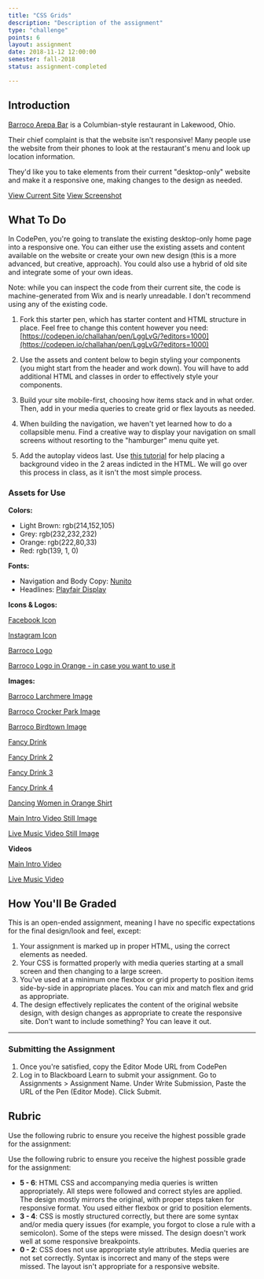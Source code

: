 ```yaml
---
title: "CSS Grids"
description: "Description of the assignment"
type: "challenge"
points: 6
layout: assignment
date: 2018-11-12 12:00:00
semester: fall-2018
status: assignment-completed

---
```


## Introduction

[Barroco Arepa Bar](https://www.barrocoarepabar.com) is a Columbian-style restaurant in Lakewood, Ohio.  

Their chief complaint is that the website isn't responsive!  Many people use the website from their phones to look at the restaurant's menu and look up location information.

They'd like you to take elements from their current "desktop-only" website and make it a responsive one, making changes to the design as needed.  

<a href="https://www.barrocoarepabar.com" class="button small">View Current Site</a>
<a href="/files/barroco.png" class="button small">View Screenshot</a>

## What To Do

In CodePen, you're going to translate the existing desktop-only home page into a responsive one.  You can either use the existing assets and content available on the website or create your own new design (this is a more advanced, but creative, approach).  You could also use a hybrid of old site and integrate some of your own ideas.

Note: while you can inspect the code from their current site, the code is machine-generated from Wix and is nearly unreadable. I don't recommend using any of the existing code.

1.  Fork this starter pen, which has starter content and HTML structure in place.  Feel free to change this content however you need:  [https://codepen.io/challahan/pen/LggLvG/?editors=1000](https://codepen.io/challahan/pen/LggLvG/?editors=1000)

2.  Use the assets and content below to begin styling your components (you might start from the header and work down).  You will have to add additional HTML and classes in order to effectively style your components.

3.  Build your site mobile-first, choosing how items stack and in what order.  Then, add in your media queries to create grid or flex layouts as needed.

4.  When building the navigation, we haven't yet learned how to do a collapsible menu. Find a creative way to display your navigation on small screens without resorting to the "hamburger" menu quite yet.

4.  Add the autoplay videos last.  Use [this tutorial](https://pawelgrzybek.com/background-video-made-easy/) for help placing a background video in the 2 areas indicted in the HTML.  We will go over this process in class, as it isn't the most simple process.  


### Assets for Use

**Colors:**

* Light Brown: rgb(214,152,105)
* Grey: rgb(232,232,232)
* Orange: rgb(222,80,33)
* Red: rgb(139, 1, 0)


**Fonts:**

* Navigation and Body Copy:  [Nunito](https://fonts.google.com/specimen/Nunito)
* Headlines:  [Playfair Display](https://fonts.google.com/specimen/Playfair+Display)


**Icons & Logos:**

[Facebook Icon](https://static.wixstatic.com/media/0fdef751204647a3bbd7eaa2827ed4f9.png/v1/fill/w_86,h_86,al_c,usm_0.66_1.00_0.01/0fdef751204647a3bbd7eaa2827ed4f9.png)

[Instagram Icon](https://static.wixstatic.com/media/01c3aff52f2a4dffa526d7a9843d46ea.png/v1/fill/w_86,h_86,al_c,usm_0.66_1.00_0.01/01c3aff52f2a4dffa526d7a9843d46ea.png)

[Barroco Logo](https://static.wixstatic.com/media/cb2e86_fd0bc32b806a49a396492eed7e36cd24~mv2.png/v1/fill/w_1200,h_542,al_c,usm_0.66_1.00_0.01/cb2e86_fd0bc32b806a49a396492eed7e36cd24~mv2.png)

[Barroco Logo in Orange - in case you want to use it](https://s3-us-west-2.amazonaws.com/s.cdpn.io/259273/barroco-standalone.png)

**Images:**

[Barroco Larchmere Image](https://static.wixstatic.com/media/cb2e86_de7a586781164a2fb05e923c0f3da2b0~mv2.jpg/v1/fill/w_976,h_778,al_c,q_85,usm_0.66_1.00_0.01/cb2e86_de7a586781164a2fb05e923c0f3da2b0~mv2.jpg)

[Barroco Crocker Park Image](https://static.wixstatic.com/media/cb2e86_4a123699e56142f9a271e2118987f9a9~mv2_d_4032_3024_s_4_2.jpg/v1/fill/w_976,h_778,al_c,q_85,usm_0.66_1.00_0.01/cb2e86_4a123699e56142f9a271e2118987f9a9~mv2_d_4032_3024_s_4_2.jpg)

[Barroco Birdtown Image](https://static.wixstatic.com/media/cb2e86_366d631e05ff463bacb0e51c866eb3cf~mv2.jpg/v1/fill/w_757,h_606,al_l,q_85/cb2e86_366d631e05ff463bacb0e51c866eb3cf~mv2.jpg)

[Fancy Drink](https://static.wixstatic.com/media/cb2e86_8db52b129a4c439f84c95985864b0a28~mv2.jpg/v1/fill/w_894,h_960,al_c,q_85/cb2e86_8db52b129a4c439f84c95985864b0a28~mv2.jpg)  

[Fancy Drink 2](https://static.wixstatic.com/media/cb2e86_a34b967db150425aab42d22a81f58ed2~mv2.jpg/v1/fill/w_487,h_365,al_c,q_80,usm_0.66_1.00_0.01/cb2e86_a34b967db150425aab42d22a81f58ed2~mv2.jpg)

[Fancy Drink 3](https://static.wixstatic.com/media/cb2e86_314a0fdce42a4af59bf09ac34a290e13~mv2.jpg/v1/fill/w_487,h_365,al_c,q_80,usm_0.66_1.00_0.01/cb2e86_314a0fdce42a4af59bf09ac34a290e13~mv2.jpg)

[Fancy Drink 4](https://static.wixstatic.com/media/cb2e86_ea40f649a58b483a90419cfe7a5b721b~mv2.jpg/v1/fill/w_487,h_365,al_c,q_80,usm_0.66_1.00_0.01/cb2e86_ea40f649a58b483a90419cfe7a5b721b~mv2.jpg)  

[Dancing Women in Orange Shirt](https://static.wixstatic.com/media/cb2e86_0254f683ccd24e898459a0ad6a1766f6~mv2_d_2048_1356_s_2.jpg/v1/fill/w_2048,h_1169,al_c,q_90/cb2e86_0254f683ccd24e898459a0ad6a1766f6~mv2_d_2048_1356_s_2.jpg)

[Main Intro Video Still Image](https://static.wixstatic.com/media/cb2e86_a1af32d37aea4588a5a9c2ae8430c5d3f000.jpg/v1/fill/w_720,h_383,al_c,q_80,usm_0.33_1.00_0.00/cb2e86_a1af32d37aea4588a5a9c2ae8430c5d3f000.jpg)

[Live Music Video Still Image](https://static.wixstatic.com/media/cb2e86_4d0cd688de5142199358caa0b799ca15f000.jpg/v1/fill/w_864,h_271,al_c,lg_1,q_80,usm_0.33_1.00_0.00/cb2e86_4d0cd688de5142199358caa0b799ca15f000.jpg)


**Videos**

[Main Intro Video](https://video.wixstatic.com/video/cb2e86_a1af32d37aea4588a5a9c2ae8430c5d3/480p/mp4/file.mp4)

[Live Music Video](https://video.wixstatic.com/video/cb2e86_4d0cd688de5142199358caa0b799ca15/360p/mp4/file.mp4)


## How You'll Be Graded

This is an open-ended assignment, meaning I have no specific expectations for the final design/look and feel, except:

1.  Your assignment is marked up in proper HTML, using the correct elements as needed.
2.  Your CSS is formatted properly with media queries starting at a small screen and then changing to a large screen.
3.  You've used at a minimum one flexbox or grid property to position items side-by-side in appropriate places. You can mix and match flex and grid as appropriate.
4.  The design effectively replicates the content of the original website design, with design changes as appropriate to create the responsive site. Don't want to include something? You can leave it out.

---

### Submitting the Assignment

1. Once you're satisfied, copy the Editor Mode URL from CodePen
2. Log in to Blackboard Learn to submit your assignment.  Go to Assignments > Assignment Name.  Under Write Submission, Paste the URL of the Pen (Editor Mode).  Click Submit.

## Rubric

Use the following rubric to ensure you receive the highest possible grade for the assignment:

Use the following rubric to ensure you receive the highest possible grade for the assignment:

* **5 - 6**: HTML CSS and accompanying media queries is written appropriately.  All steps were followed and correct styles are applied.  The design mostly mirrors the original, with proper steps taken for responsive format.  You used either flexbox or grid to position elements.
* **3 - 4**: CSS is mostly structured correctly, but there are some syntax and/or media query issues (for example, you forgot to close a rule with a semicolon).  Some of the steps were missed.  The design doesn't work well at some responsive breakpoints.
* **0 - 2**: CSS does not use appropriate style attributes.  Media queries are not set correctly.  Syntax is incorrect and many of the steps were missed.  The layout isn't appropriate for a responsive website.

